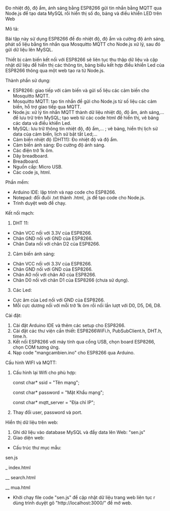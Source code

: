 ﻿Đo nhiệt độ, độ ẩm, ánh sáng bằng ESP8266 gửi tin nhắn bằng MQTT qua Node.js để tạo data MySQL rồi hiển thị số đo, bảng và điều khiển LED trên Web 

Mô tả:

Bài tập này sử dụng ESP8266 để đo nhiệt độ, độ ẩm và cường độ ánh sáng, phát số liệu bằng tin nhắn qua Mosquitto MQTT cho Node.js xử lý, sau đó gửi dữ liệu lên MySQL.
 
Thiết bị cảm biến kết nối với ESP8266 sẽ liên tục thu thập dữ liệu và cập nhật dữ liệu để hiển thị các thông tin, bảng biểu kết hợp điều khiển Led của ESP8266 thông qua một web tạo ra từ Node.js.

Thành phần sử dụng:

* ESP8266: giao tiếp với cảm biến và gửi số liệu các cảm biến cho Mosquitto MQTT.
* Mosquitto MQTT: tạo tin nhắn để gửi cho Node.js từ số liệu các cảm biến, hỗ trợ giao tiếp qua MQTT.
* Node.js: xử lý tin nhắn MQTT thành dữ liệu nhiệt độ, độ ẩm, ánh sáng,... để lưu trữ trên MySQL; tạo web từ các code html để hiển thị, vẽ bảng các data và điều khiển Led.
* MySQL: lưu trữ thông tin nhiệt độ, độ ẩm,... ; vẽ bảng, hiển thị lịch sử data của cảm biến, lịch sử bật tắt Led;...
* Cảm biến nhiệt độ (DHT11): Đo nhiệt độ và độ ẩm.
* Cảm biến ánh sáng: Đo cường độ ánh sáng.
* Các điện trở 1k ôm.
* Dây breadboard.
* Breadboard.
* Nguồn cấp: Micro USB.
* Các code js, html.
  
Phần mềm:
* Arduino IDE: lập trình và nạp code cho ESP8266.
* Notepad: đổi đuôi .txt thành .html, .js để tạo code cho Node.js.
* Trình duyệt web để chạy.

Kết nối mạch:

1. DHT 11:
* Chân VCC nối với 3.3V của ESP8266.
* Chân GND nối với GND của ESP8266.
* Chân Data nối với chân D2 của ESP8266.
  
2. Cảm biến ánh sáng:
* Chân VCC nối với 3.3V của ESP8266.
* Chân GND nối với GND của ESP8266.
* Chân A0 nối với chân A0 của ESP8266.
* Chân D0 nối với chân D1 của ESP8266 (chưa sử dụng).

3. Các Led:
* Cực âm của Led nối với GND của ESP8266.
* Mỗi cực dương nối với mỗi trở 1k ôm rồi nối lần lượt với D0, D5, D6, D8.

Cài đặt:
1. Cài đặt Arduino IDE và thêm các setup cho ESP8266.
2. Cài đặt các thư viện cần thiết: ESP8266WiFi.h, PubSubClient.h, DHT.h, time.h.
3. Kết nối ESP8266 với máy tính qua cổng USB, chọn board ESP8266, chọn COM tương ứng.
4. Nạp code "mangcambien.ino" cho ESP8266 qua Arduino.

Cấu hình WIFI và MQTT:
        
1. Cấu hình lại Wifi cho phù hợp:

    const char* ssid = "Tên mạng"; 

    const char* password = "Mật Khẩu mạng";

    const char* mqtt_server = "Địa chỉ IP";

2. Thay đổi user, password và port.

Hiển thị dữ liệu trên web:

1. Ghi dữ liệu vào database MySQL và đẩy data lên Web: "sen.js"
2. Giao diện web:
* Cấu trúc thư mục mẫu:
  
sen.js

_ index.html

__ search.html

__ mua.html

* Khởi chạy file code "sen.js" để cập nhật dữ liệu trang web liên tục r dùng trình duyệt gõ "http://localhost:3000/" để mở web.
